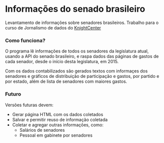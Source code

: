 # Informações do senado brasileiro
Levantamento de informações sobre senadores brasileiros. Trabalho para o curso de Jornalismo de dados do [KnightCenter](https://journalismcourses.org/)

### Como funciona?
O programa lê informações de todos os senadores da legislatura atual, usando a API do senado brasileiro, e
raspa dados das páginas de gastos de cada senador, desde o início desta legislatura, em 2015.

Com os dados contabilizados são gerados textos com informaçes dos senadores e gráficos de distribuição de participação
e gastos, por partido e por estado, além de lista de senadores com maiores gastos.

### Futuro
Versões futuras devem:
* Gerar página HTML com os dados coletados
* Salvar e permitir reuso de informação coletada
* Coletar e agregar outras informações, como:
  * Salários de senadores
  * Pessoal em gabinete por senadores
